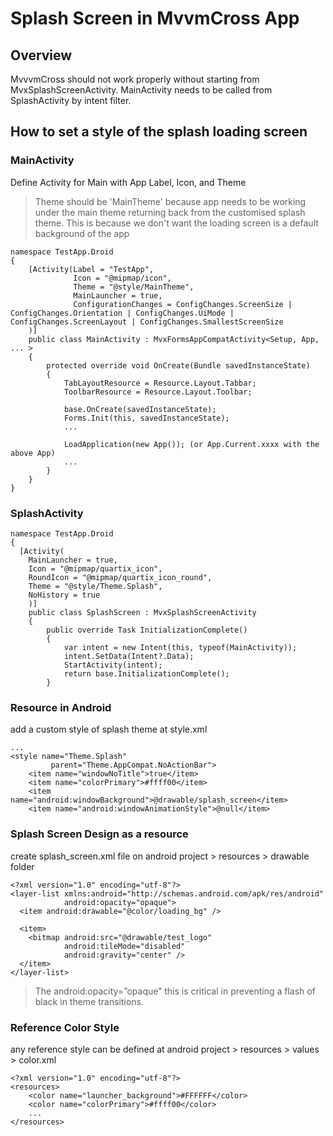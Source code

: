 # Splash Screen in MvvmCross App

## Overview
MvvvmCross should not work properly without starting from MvxSplashScreenActivity.
MainActivity needs to be called from SplashActivity by intent filter.

## How to set a style of the splash loading screen

### MainActivity

Define Activity for Main with App Label, Icon, and Theme
> Theme should be 'MainTheme' because app needs to be working under the main theme returning back from the customised splash theme.
> This is because we don't want the loading screen is a default background of the app

```
namespace TestApp.Droid
{
    [Activity(Label = "TestApp",
              Icon = "@mipmap/icon",
              Theme = "@style/MainTheme",
              MainLauncher = true,
              ConfigurationChanges = ConfigChanges.ScreenSize | ConfigChanges.Orientation | ConfigChanges.UiMode | ConfigChanges.ScreenLayout | ConfigChanges.SmallestScreenSize
    )]
    public class MainActivity : MvxFormsAppCompatActivity<Setup, App, ... >
    {
        protected override void OnCreate(Bundle savedInstanceState)
        {
            TabLayoutResource = Resource.Layout.Tabbar;
            ToolbarResource = Resource.Layout.Toolbar;

            base.OnCreate(savedInstanceState);
            Forms.Init(this, savedInstanceState);
            ...
            
            LoadApplication(new App()); (or App.Current.xxxx with the above App)
            ...
        }
    }
}
```

### SplashActivity

```
namespace TestApp.Droid
{
  [Activity(
    MainLauncher = true,
    Icon = "@mipmap/quartix_icon",
    RoundIcon = "@mipmap/quartix_icon_round",
    Theme = "@style/Theme.Splash",
    NoHistory = true
    )]
    public class SplashScreen : MvxSplashScreenActivity
    {
        public override Task InitializationComplete()
        {
            var intent = new Intent(this, typeof(MainActivity));
            intent.SetData(Intent?.Data);
            StartActivity(intent);
            return base.InitializationComplete();
        }
```

### Resource in Android
add a custom style of splash theme at style.xml
```
...
<style name="Theme.Splash"
         parent="Theme.AppCompat.NoActionBar">
    <item name="windowNoTitle">true</item>
    <item name="colorPrimary">#ffff00</item>
    <item name="android:windowBackground">@drawable/splash_screen</item>
    <item name="android:windowAnimationStyle">@null</item>
```

### Splash Screen Design as a resource
create splash_screen.xml file on android project > resources > drawable folder
```
<?xml version="1.0" encoding="utf-8"?>
<layer-list xmlns:android="http://schemas.android.com/apk/res/android"
            android:opacity="opaque">
  <item android:drawable="@color/loading_bg" />

  <item>
    <bitmap android:src="@drawable/test_logo"
            android:tileMode="disabled"
            android:gravity="center" />
  </item>
</layer-list>
```
> The android:opacity=”opaque” this is critical in preventing a flash of black in theme transitions.

### Reference Color Style
any reference style can be defined at android project > resources > values > color.xml
```
<?xml version="1.0" encoding="utf-8"?>
<resources>
    <color name="launcher_background">#FFFFFF</color>
    <color name="colorPrimary">#ffff00</color>
    ...
</resources>
```

###
